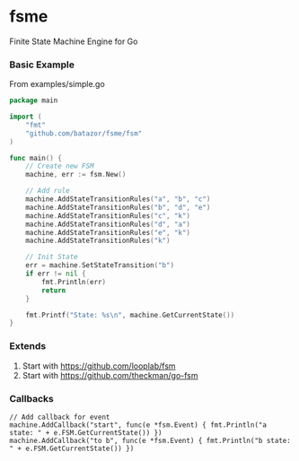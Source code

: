 # fsme

Finite State Machine Engine for Go

### Basic Example

From examples/simple.go

```go
package main

import (
	"fmt"
	"github.com/batazor/fsme/fsm"
)

func main() {
	// Create new FSM
	machine, err := fsm.New()

	// Add rule
	machine.AddStateTransitionRules("a", "b", "c")
	machine.AddStateTransitionRules("b", "d", "e")
	machine.AddStateTransitionRules("c", "k")
	machine.AddStateTransitionRules("d", "a")
	machine.AddStateTransitionRules("e", "k")
	machine.AddStateTransitionRules("k")

	// Init State
	err = machine.SetStateTransition("b")
	if err != nil {
		fmt.Println(err)
		return
	}

	fmt.Printf("State: %s\n", machine.GetCurrentState())
}
```

### Extends

1. Start with https://github.com/looplab/fsm
2. Start with https://github.com/theckman/go-fsm

### Callbacks

```
// Add callback for event
machine.AddCallback("start", func(e *fsm.Event) { fmt.Println("a state: " + e.FSM.GetCurrentState()) })
machine.AddCallback("to b", func(e *fsm.Event) { fmt.Println("b state: " + e.FSM.GetCurrentState()) })
```